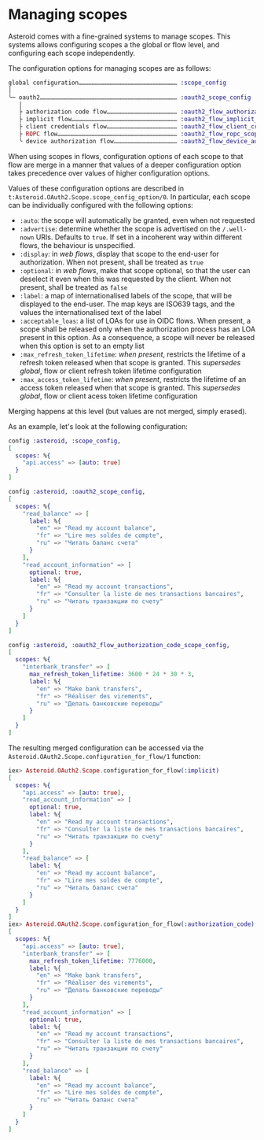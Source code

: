 # Managing scopes

Asteroid comes with a fine-grained systems to manage scopes. This systems allows configuring
scopes a the global or flow level, and configuring each scope independently.

The configuration options for managing scopes are as follows:

```elixir
global configuration………………………………………………………………………… :scope_config
│
╰─ oauth2……………………………………………………………………………………………………… :oauth2_scope_config
   │
   ├ authorization code flow…………………………………………………… :oauth2_flow_authorization_code_scope_config
   ├ implicit flow……………………………………………………………………………… :oauth2_flow_implicit_scope_config
   ├ client credentials flow…………………………………………………… :oauth2_flow_client_credentials_scope_config
   ├ ROPC flow………………………………………………………………………………………… :oauth2_flow_ropc_scope_config
   ╰ device authorization flow……………………………………………… :oauth2_flow_device_authorization_scope_config
```

When using scopes in flows, configuration options of each scope to that flow are merge in a
manner that values of a deeper configuration option takes precedence over values of higher
configuration options.

Values of these configuration options are described in
`t:Asteroid.OAuth2.Scope.scope_config_option/0`. In particular, each scope can be individually
configured with the following options:
- `:auto`: the scope will automatically be granted, even when not requested
- `:advertise`: determine whether the scope is advertised on the `/.well-nown` URIs. Defaults
to `true`. If set in a incoherent way within different flows, the behaviour is unspecified.
- `:display`: in *web flows*, display that scope to the end-user for authorization. When
not present, shall be treated as `true`
- `:optional`: in *web flows*, make that scope optional, so that the user can deselect it even
when this was requested by the client. When not present, shall be treated as `false`
- `:label`: a map of internationalised labels of the scope, that will be displayed to the
end-user. The map keys are ISO639 tags, and the values the internationalised text of the label
- `:acceptable_loas`: a list of LOAs for use in OIDC flows. When present, a scope shall be
released only when the authorization process has an LOA present in this option. As a
consequence, a scope will never be released when this option is set to an empty list
- `:max_refresh_token_lifetime`: *when present*, restricts the lifetime of a refresh token
released when that scope is granted. This *supersedes global*, flow or client refresh token
lifetime configuration
- `:max_access_token_lifetime`: *when present*, restricts the lifetime of an access token
released when that scope is granted. This *supersedes global*, flow or client acess token
lifetime configuration

Merging happens at this level (but values are not merged, simply erased).

As an example, let's look at the following configuration:
```elixir
config :asteroid, :scope_config,
[
  scopes: %{
    "api.access" => [auto: true]
  }
]

config :asteroid, :oauth2_scope_config,
[
  scopes: %{
    "read_balance" => [
      label: %{
        "en" => "Read my account balance",
        "fr" => "Lire mes soldes de compte",
        "ru" => "Читать баланс счета"
      }
    ],
    "read_account_information" => [
      optional: true,
      label: %{
        "en" => "Read my account transactions",
        "fr" => "Consulter la liste de mes transactions bancaires",
        "ru" => "Читать транзакции по счету"
      }
    ]
  }
]

config :asteroid, :oauth2_flow_authorization_code_scope_config,
[
  scopes: %{
    "interbank_transfer" => [
      max_refresh_token_lifetime: 3600 * 24 * 30 * 3,
      label: %{
        "en" => "Make bank transfers",
        "fr" => "Réaliser des virements",
        "ru" => "Делать банковские переводы"
      }
    ]
  }
]
```

The resulting merged configuration can be accessed via the
`Asteroid.OAuth2.Scope.configuration_for_flow/1` function:

```elixir
iex> Asteroid.OAuth2.Scope.configuration_for_flow(:implicit)
[
  scopes: %{
    "api.access" => [auto: true],
    "read_account_information" => [
      optional: true,
      label: %{
        "en" => "Read my account transactions",
        "fr" => "Consulter la liste de mes transactions bancaires",
        "ru" => "Читать транзакции по счету"
      }
    ],
    "read_balance" => [
      label: %{
        "en" => "Read my account balance",
        "fr" => "Lire mes soldes de compte",
        "ru" => "Читать баланс счета"
      }
    ]
  }
]
iex> Asteroid.OAuth2.Scope.configuration_for_flow(:authorization_code)
[
  scopes: %{
    "api.access" => [auto: true],
    "interbank_transfer" => [
      max_refresh_token_lifetime: 7776000,
      label: %{
        "en" => "Make bank transfers",
        "fr" => "Réaliser des virements",
        "ru" => "Делать банковские переводы"
      }
    ],
    "read_account_information" => [
      optional: true,
      label: %{
        "en" => "Read my account transactions",
        "fr" => "Consulter la liste de mes transactions bancaires",
        "ru" => "Читать транзакции по счету"
      }
    ],
    "read_balance" => [
      label: %{
        "en" => "Read my account balance",
        "fr" => "Lire mes soldes de compte",
        "ru" => "Читать баланс счета"
      }
    ]
  }
]
```
